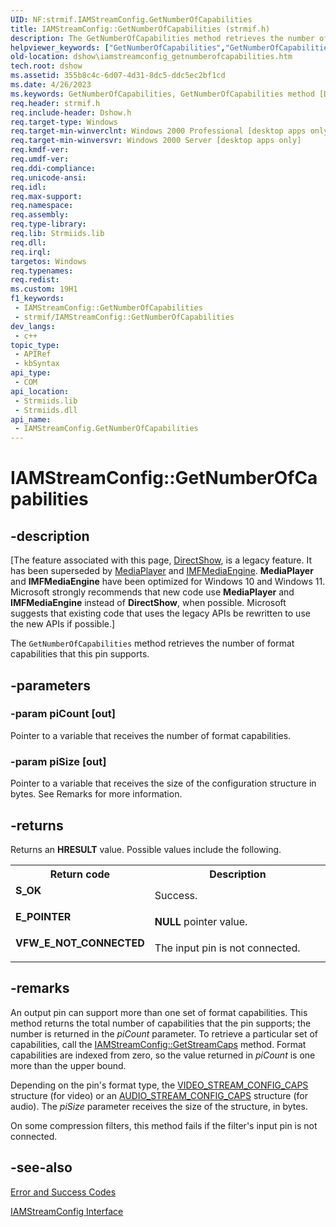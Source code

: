 ```yaml
---
UID: NF:strmif.IAMStreamConfig.GetNumberOfCapabilities
title: IAMStreamConfig::GetNumberOfCapabilities (strmif.h)
description: The GetNumberOfCapabilities method retrieves the number of format capabilities that this pin supports.
helpviewer_keywords: ["GetNumberOfCapabilities","GetNumberOfCapabilities method [DirectShow]","GetNumberOfCapabilities method [DirectShow]","IAMStreamConfig interface","IAMStreamConfig interface [DirectShow]","GetNumberOfCapabilities method","IAMStreamConfig.GetNumberOfCapabilities","IAMStreamConfig::GetNumberOfCapabilities","IAMStreamConfigGetNumberOfCapabilities","dshow.iamstreamconfig_getnumberofcapabilities","strmif/IAMStreamConfig::GetNumberOfCapabilities"]
old-location: dshow\iamstreamconfig_getnumberofcapabilities.htm
tech.root: dshow
ms.assetid: 355b8c4c-6d07-4d31-8dc5-ddc5ec2bf1cd
ms.date: 4/26/2023
ms.keywords: GetNumberOfCapabilities, GetNumberOfCapabilities method [DirectShow], GetNumberOfCapabilities method [DirectShow],IAMStreamConfig interface, IAMStreamConfig interface [DirectShow],GetNumberOfCapabilities method, IAMStreamConfig.GetNumberOfCapabilities, IAMStreamConfig::GetNumberOfCapabilities, IAMStreamConfigGetNumberOfCapabilities, dshow.iamstreamconfig_getnumberofcapabilities, strmif/IAMStreamConfig::GetNumberOfCapabilities
req.header: strmif.h
req.include-header: Dshow.h
req.target-type: Windows
req.target-min-winverclnt: Windows 2000 Professional [desktop apps only]
req.target-min-winversvr: Windows 2000 Server [desktop apps only]
req.kmdf-ver: 
req.umdf-ver: 
req.ddi-compliance: 
req.unicode-ansi: 
req.idl: 
req.max-support: 
req.namespace: 
req.assembly: 
req.type-library: 
req.lib: Strmiids.lib
req.dll: 
req.irql: 
targetos: Windows
req.typenames: 
req.redist: 
ms.custom: 19H1
f1_keywords:
 - IAMStreamConfig::GetNumberOfCapabilities
 - strmif/IAMStreamConfig::GetNumberOfCapabilities
dev_langs:
 - c++
topic_type:
 - APIRef
 - kbSyntax
api_type:
 - COM
api_location:
 - Strmiids.lib
 - Strmiids.dll
api_name:
 - IAMStreamConfig.GetNumberOfCapabilities
---
```


# IAMStreamConfig::GetNumberOfCapabilities


## -description

\[The feature associated with this page, [DirectShow](/windows/win32/directshow/directshow), is a legacy feature. It has been superseded by [MediaPlayer](/uwp/api/Windows.Media.Playback.MediaPlayer) and [IMFMediaEngine](/windows/win32/api/mfmediaengine/nn-mfmediaengine-imfmediaengine). **MediaPlayer** and **IMFMediaEngine** have been optimized for Windows 10 and Windows 11. Microsoft strongly recommends that new code use **MediaPlayer** and **IMFMediaEngine** instead of **DirectShow**, when possible. Microsoft suggests that existing code that uses the legacy APIs be rewritten to use the new APIs if possible.\]

The <code>GetNumberOfCapabilities</code> method retrieves the number of format capabilities that this pin supports.

## -parameters

### -param piCount [out]

Pointer to a variable that receives the number of format capabilities.

### -param piSize [out]

Pointer to a variable that receives the size of the configuration structure in bytes. See Remarks for more information.

## -returns

Returns an <b>HRESULT</b> value. Possible values include the following.

<table>
<tr>
<th>Return code</th>
<th>Description</th>
</tr>
<tr>
<td width="40%">
<dl>
<dt><b>S_OK</b></dt>
</dl>
</td>
<td width="60%">
Success.

</td>
</tr>
<tr>
<td width="40%">
<dl>
<dt><b>E_POINTER</b></dt>
</dl>
</td>
<td width="60%">
<b>NULL</b> pointer value.

</td>
</tr>
<tr>
<td width="40%">
<dl>
<dt><b>VFW_E_NOT_CONNECTED</b></dt>
</dl>
</td>
<td width="60%">
The input pin is not connected.

</td>
</tr>
</table>

## -remarks

An output pin can support more than one set of format capabilities. This method returns the total number of capabilities that the pin supports; the number is returned in the <i>piCount</i> parameter. To retrieve a particular set of capabilities, call the <a href="/windows/desktop/api/strmif/nf-strmif-iamstreamconfig-getstreamcaps">IAMStreamConfig::GetStreamCaps</a> method. Format capabilities are indexed from zero, so the value returned in <i>piCount</i> is one more than the upper bound.

Depending on the pin's format type, the [VIDEO_STREAM_CONFIG_CAPS](/windows/desktop/api/strmif/ns-strmif-video_stream_config_caps) structure (for video) or an [AUDIO_STREAM_CONFIG_CAPS](/windows/desktop/api/strmif/ns-strmif-audio_stream_config_caps) structure (for audio). The <i>piSize</i> parameter receives the size of the structure, in bytes.

On some compression filters, this method fails if the filter's input pin is not connected.

## -see-also

<a href="/windows/desktop/DirectShow/error-and-success-codes">Error and Success Codes</a>



<a href="/windows/desktop/api/strmif/nn-strmif-iamstreamconfig">IAMStreamConfig Interface</a>